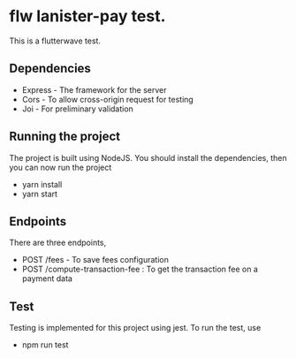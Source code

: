# flw lanister-pay test.
This is a flutterwave test.


## Dependencies
- Express - The framework for the server
- Cors - To allow cross-origin request for testing
- Joi - For preliminary validation

## Running the project
The project is built using NodeJS. You should install the dependencies, then you can now run the project

- yarn install
- yarn start 

## Endpoints
There are three endpoints,

- POST /fees - To save fees configuration
- POST /compute-transaction-fee : To get the transaction fee on a payment data


## Test
Testing is implemented for this project using jest. To run the test, use

- npm run test
